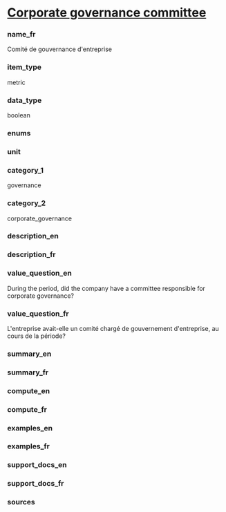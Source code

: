 
# [Corporate governance committee](#corp_gov_committee_bool)

### name_fr

Comité de gouvernance d'entreprise

### item_type

metric

### data_type

boolean

### enums



### unit



### category_1

governance

### category_2

corporate_governance

### description_en



### description_fr



### value_question_en

During the period, did the company have a committee responsible for
corporate governance?

### value_question_fr

L'entreprise avait-elle un comité chargé de
gouvernement d'entreprise, au cours de la période?

### summary_en



### summary_fr



### compute_en



### compute_fr



### examples_en



### examples_fr



### support_docs_en



### support_docs_fr



### sources


            